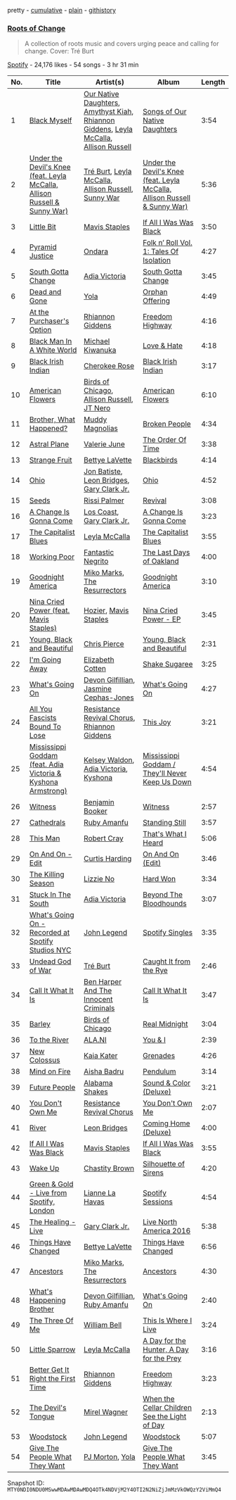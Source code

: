 pretty - [cumulative](/playlists/cumulative/37i9dQZF1DXbvfORzIlDQm.md) - [plain](/playlists/plain/37i9dQZF1DXbvfORzIlDQm) - [githistory](https://github.githistory.xyz/mackorone/spotify-playlist-archive/blob/main/playlists/plain/37i9dQZF1DXbvfORzIlDQm)

### [Roots of Change](https://open.spotify.com/playlist/37i9dQZF1DXbvfORzIlDQm)

> A collection of roots music and covers urging peace and calling for change\. Cover: Tré Burt

[Spotify](https://open.spotify.com/user/spotify) - 24,176 likes - 54 songs - 3 hr 31 min

| No. | Title | Artist(s) | Album | Length |
|---|---|---|---|---|
| 1 | [Black Myself](https://open.spotify.com/track/5cH2yuvqPh7IsqetGmSoAE) | [Our Native Daughters](https://open.spotify.com/artist/6RnVRG8PIgQT6vYzbfHZXW), [Amythyst Kiah](https://open.spotify.com/artist/1lhaaKpTyXOnjp79M3xYBl), [Rhiannon Giddens](https://open.spotify.com/artist/1EI0NtLHoh9KBziYCeN1vM), [Leyla McCalla](https://open.spotify.com/artist/2Roq56H3IIvY3DZUKrGO7Y), [Allison Russell](https://open.spotify.com/artist/3JBmecDGXTll46ygrnGTM6) | [Songs of Our Native Daughters](https://open.spotify.com/album/4h2VDUKuFcJ0cJTQFcNc3A) | 3:54 |
| 2 | [Under the Devil's Knee \(feat\. Leyla McCalla, Allison Russell & Sunny War\)](https://open.spotify.com/track/62WtKWDn027EHTVVQuOgHg) | [Tré Burt](https://open.spotify.com/artist/5e5Zm5z8OPycf55hgDxKIc), [Leyla McCalla](https://open.spotify.com/artist/2Roq56H3IIvY3DZUKrGO7Y), [Allison Russell](https://open.spotify.com/artist/3JBmecDGXTll46ygrnGTM6), [Sunny War](https://open.spotify.com/artist/01GKiTphQwz4guZQntMha8) | [Under the Devil's Knee \(feat\. Leyla McCalla, Allison Russell & Sunny War\)](https://open.spotify.com/album/6OWY4xTHqvmjJbTiHJ4wKa) | 5:36 |
| 3 | [Little Bit](https://open.spotify.com/track/7sqCVKFc2fTLKtET4TU5bC) | [Mavis Staples](https://open.spotify.com/artist/0cTSCsVx04SSht9V6cpKN0) | [If All I Was Was Black](https://open.spotify.com/album/7lyJLRjQk2dC16AiMQyyUf) | 3:50 |
| 4 | [Pyramid Justice](https://open.spotify.com/track/0jujVYo8P1cel17HIMCkbq) | [Ondara](https://open.spotify.com/artist/33saQZHi434TBuDAXbyU2W) | [Folk n’ Roll Vol\. 1: Tales Of Isolation](https://open.spotify.com/album/5rxYtc0dKFxROEin9UkD9d) | 4:27 |
| 5 | [South Gotta Change](https://open.spotify.com/track/4hDxqXmufOdDFlqnUqcamD) | [Adia Victoria](https://open.spotify.com/artist/1HKGjRPwI0gaFyv4aSWPPl) | [South Gotta Change](https://open.spotify.com/album/2fqnpucDvUPFqFTTn3MTiQ) | 3:45 |
| 6 | [Dead and Gone](https://open.spotify.com/track/1dXlL3tfVDrcYykineKTJv) | [Yola](https://open.spotify.com/artist/2gqMBdyddvN82dzZt4ZF14) | [Orphan Offering](https://open.spotify.com/album/70LZy0mMgmkaVYvC2F5rPk) | 4:49 |
| 7 | [At the Purchaser's Option](https://open.spotify.com/track/5RmAtT0VaKttU0Eybo6ZWA) | [Rhiannon Giddens](https://open.spotify.com/artist/1EI0NtLHoh9KBziYCeN1vM) | [Freedom Highway](https://open.spotify.com/album/1CVuPxNHwY5ORJ8MhjD0UB) | 4:16 |
| 8 | [Black Man In A White World](https://open.spotify.com/track/3ddle9t9JiBFVqHyrnaGxz) | [Michael Kiwanuka](https://open.spotify.com/artist/0bzfPKdbXL5ezYW2z3UGQj) | [Love & Hate](https://open.spotify.com/album/0qxsfpy2VU0i4eDR9RTaAU) | 4:18 |
| 9 | [Black Irish Indian](https://open.spotify.com/track/7dVdTythtqhJLeRA9vKkkC) | [Cherokee Rose](https://open.spotify.com/artist/2Z9gor60OjbfpDEiFMIcOI) | [Black Irish Indian](https://open.spotify.com/album/3HO00ATLZnsQW5iiUA13Me) | 3:17 |
| 10 | [American Flowers](https://open.spotify.com/track/1uSi1D1EzfqpEiA2cmdKbA) | [Birds of Chicago](https://open.spotify.com/artist/2nyv8yYjMSkvUr9OwEQhVf), [Allison Russell](https://open.spotify.com/artist/3JBmecDGXTll46ygrnGTM6), [JT Nero](https://open.spotify.com/artist/4KggKI2drVc4UIotyrOcvQ) | [American Flowers](https://open.spotify.com/album/1ySjZoIQXVfB2d8NO1bvOk) | 6:10 |
| 11 | [Brother, What Happened?](https://open.spotify.com/track/0KVF0f32xUa86fFPaqytwJ) | [Muddy Magnolias](https://open.spotify.com/artist/1t7mdRbvflM5966YVfyk1X) | [Broken People](https://open.spotify.com/album/3MIBce2g1BNk3mUuj10Ylr) | 4:34 |
| 12 | [Astral Plane](https://open.spotify.com/track/1ISGSSgVnZhyiOGSI8itNa) | [Valerie June](https://open.spotify.com/artist/4QZdOCb3UacKbQ1ybDFAKM) | [The Order Of Time](https://open.spotify.com/album/4TVWSt83FpSfocgA3omB0k) | 3:38 |
| 13 | [Strange Fruit](https://open.spotify.com/track/1iklCTpvEXh6NUiwBaAouo) | [Bettye LaVette](https://open.spotify.com/artist/55U998XxmxjicLMKDSz6R3) | [Blackbirds](https://open.spotify.com/album/3gX2IvOKb8zxDJTTnyeLkf) | 4:14 |
| 14 | [Ohio](https://open.spotify.com/track/2wVrDSnhFnwy9SQLgP9Yiq) | [Jon Batiste](https://open.spotify.com/artist/0eRbECAGCLLiTyVXPBRexU), [Leon Bridges](https://open.spotify.com/artist/3qnGvpP8Yth1AqSBMqON5x), [Gary Clark Jr.](https://open.spotify.com/artist/01aC2ikO4Xgb2LUpf9JfKp) | [Ohio](https://open.spotify.com/album/0GvYqatNTFDOB4qxoW27t2) | 4:52 |
| 15 | [Seeds](https://open.spotify.com/track/1NijLAZEVZAvJGHE1RO9if) | [Rissi Palmer](https://open.spotify.com/artist/5M6DR8vZz7e0DZmIHKyjZQ) | [Revival](https://open.spotify.com/album/3ZeYPc2wcoSjM43wc9gdRO) | 3:08 |
| 16 | [A Change Is Gonna Come](https://open.spotify.com/track/0FEqhGaxp8Gq5m2KvnunJU) | [Los Coast](https://open.spotify.com/artist/22L3FsvrXWoLLEUApoNfpr), [Gary Clark Jr.](https://open.spotify.com/artist/01aC2ikO4Xgb2LUpf9JfKp) | [A Change Is Gonna Come](https://open.spotify.com/album/4fKOZdl2QP1TNTLbwhpXBp) | 3:23 |
| 17 | [The Capitalist Blues](https://open.spotify.com/track/7LPxn9YKOA8K1U6wMzhfc6) | [Leyla McCalla](https://open.spotify.com/artist/2Roq56H3IIvY3DZUKrGO7Y) | [The Capitalist Blues](https://open.spotify.com/album/24ZcXwoLdmjsrXTYWPsaXJ) | 3:55 |
| 18 | [Working Poor](https://open.spotify.com/track/1bUh3o9tJiX9ylkQyc1bw4) | [Fantastic Negrito](https://open.spotify.com/artist/5QXLMdpKeByOo5ypH9gT13) | [The Last Days of Oakland](https://open.spotify.com/album/5XgUtV3205kTcgoSLNf8ix) | 4:00 |
| 19 | [Goodnight America](https://open.spotify.com/track/0UdHQ44HgM8bTdqcEHzdQn) | [Miko Marks](https://open.spotify.com/artist/2pkqyjrPhrzJcdhwN80kAs), [The Resurrectors](https://open.spotify.com/artist/6JClEpHPvEsfw4Ke5VhbX5) | [Goodnight America](https://open.spotify.com/album/6JU7YqHB90mst6vC7sGOEp) | 3:10 |
| 20 | [Nina Cried Power \(feat\. Mavis Staples\)](https://open.spotify.com/track/7wR5r0KYGXBpyWXCdyYs3F) | [Hozier](https://open.spotify.com/artist/2FXC3k01G6Gw61bmprjgqS), [Mavis Staples](https://open.spotify.com/artist/0cTSCsVx04SSht9V6cpKN0) | [Nina Cried Power \- EP](https://open.spotify.com/album/78o6vcPIRwoph8a3StqaTU) | 3:45 |
| 21 | [Young, Black and Beautiful](https://open.spotify.com/track/5HyHmrM9Agef0556T4qhJW) | [Chris Pierce](https://open.spotify.com/artist/559oVBc653k5TOpiwhhr3r) | [Young, Black and Beautiful](https://open.spotify.com/album/2QbJt6O1XgVZwYRXLWi4Gn) | 2:31 |
| 22 | [I'm Going Away](https://open.spotify.com/track/1ZcBa2buf2Mx5LHTyOujri) | [Elizabeth Cotten](https://open.spotify.com/artist/1eTZGzLkukATM7FoGltyFs) | [Shake Sugaree](https://open.spotify.com/album/7t6jknbXRsm0Us3dxwcLbt) | 3:25 |
| 23 | [What's Going On](https://open.spotify.com/track/1c1exoaNbV6w3cydNDw5wF) | [Devon Gilfillian](https://open.spotify.com/artist/5cbak2U6nZWXDYiG72E3lH), [Jasmine Cephas\-Jones](https://open.spotify.com/artist/4H3e5t5utgPvj6Nsuda5QF) | [What's Going On](https://open.spotify.com/album/0ZgGiET6nxLm3cQTaMS3gx) | 4:27 |
| 24 | [All You Fascists Bound To Lose](https://open.spotify.com/track/0lYykZNNBNE33o5izvZFrG) | [Resistance Revival Chorus](https://open.spotify.com/artist/5GAZngXqtUrssaaExOGeT1), [Rhiannon Giddens](https://open.spotify.com/artist/1EI0NtLHoh9KBziYCeN1vM) | [This Joy](https://open.spotify.com/album/7IO5HuUUAnqxLpnkHva4Ud) | 3:21 |
| 25 | [Mississippi Goddam \(feat\. Adia Victoria & Kyshona Armstrong\)](https://open.spotify.com/track/5d02bbrSQZzjZzEfKiopHm) | [Kelsey Waldon](https://open.spotify.com/artist/6hQxXJuBnpCcS2VLTezQv1), [Adia Victoria](https://open.spotify.com/artist/1HKGjRPwI0gaFyv4aSWPPl), [Kyshona](https://open.spotify.com/artist/6W2VAlwJmXUkGwOmtFCFUA) | [Mississippi Goddam / They'll Never Keep Us Down](https://open.spotify.com/album/7dn7kSgHlzwaPD8aVrh8O3) | 4:54 |
| 26 | [Witness](https://open.spotify.com/track/7qk0JiIuL72IDeADaj1nSY) | [Benjamin Booker](https://open.spotify.com/artist/7mZgBMpvaBziYQfc9TbJH5) | [Witness](https://open.spotify.com/album/3jkf9bFHemgq4Gt46DWBnY) | 2:57 |
| 27 | [Cathedrals](https://open.spotify.com/track/3ix3bHsj4H8ceIuMe4T5T9) | [Ruby Amanfu](https://open.spotify.com/artist/1lpu6LF7kS0bfnu43pi2u0) | [Standing Still](https://open.spotify.com/album/5dfqwRqPagZSKyB6qRTW2X) | 3:57 |
| 28 | [This Man](https://open.spotify.com/track/06s7QRpHfeiKL3YCIRTKxg) | [Robert Cray](https://open.spotify.com/artist/6eMlKSBFAoXVJLoeHmwKEj) | [That's What I Heard](https://open.spotify.com/album/5MHALMDVXq4S7Ad6pNVl8I) | 5:06 |
| 29 | [On And On \- Edit](https://open.spotify.com/track/23CK3J62Tkaq06UI8CCr2n) | [Curtis Harding](https://open.spotify.com/artist/0CUpzKPDfIVzYqMn47jiV3) | [On And On \(Edit\)](https://open.spotify.com/album/67c8Nui6Qqwj1OVaDsH1er) | 3:46 |
| 30 | [The Killing Season](https://open.spotify.com/track/3kAIdlbIcZqMFsdWOXvNCd) | [Lizzie No](https://open.spotify.com/artist/68MHAPLIwh1JcUqfhb2MWn) | [Hard Won](https://open.spotify.com/album/3S36fR57klmwmODtORET8C) | 3:34 |
| 31 | [Stuck In The South](https://open.spotify.com/track/7gCQxWpBtMg2tpEdqGUQa8) | [Adia Victoria](https://open.spotify.com/artist/1HKGjRPwI0gaFyv4aSWPPl) | [Beyond The Bloodhounds](https://open.spotify.com/album/3N5acrSXdpjx4GBwvvHQv8) | 3:07 |
| 32 | [What's Going On \- Recorded at Spotify Studios NYC](https://open.spotify.com/track/2hdXm61Sl3ZUEmVdTSWRuU) | [John Legend](https://open.spotify.com/artist/5y2Xq6xcjJb2jVM54GHK3t) | [Spotify Singles](https://open.spotify.com/album/3ln7gtD4aGjJWllmL1Uqij) | 3:35 |
| 33 | [Undead God of War](https://open.spotify.com/track/17pQuFJDgCkqSCVgxRailx) | [Tré Burt](https://open.spotify.com/artist/5e5Zm5z8OPycf55hgDxKIc) | [Caught It from the Rye](https://open.spotify.com/album/2PaV8pGlT02BHgGIQ571Ag) | 2:46 |
| 34 | [Call It What It Is](https://open.spotify.com/track/64uZdEoUfTO3FkED7nUa8T) | [Ben Harper And The Innocent Criminals](https://open.spotify.com/artist/7sJ9LR0mCMgFlzJ6Y9xP64) | [Call It What It Is](https://open.spotify.com/album/7rSv91W6p3WmnDA7ydI4ng) | 3:47 |
| 35 | [Barley](https://open.spotify.com/track/0h7329EnhfoaUEu2sN8o1U) | [Birds of Chicago](https://open.spotify.com/artist/2nyv8yYjMSkvUr9OwEQhVf) | [Real Midnight](https://open.spotify.com/album/7mFltVGJpL7QSFfPAdWeMZ) | 3:04 |
| 36 | [To the River](https://open.spotify.com/track/6RObl56H8PxTiLAn16VCdK) | [ALA.NI](https://open.spotify.com/artist/3BCNtA8XR8vzu0uTMdMJrF) | [You & I](https://open.spotify.com/album/7uSbBFPjRdHap3xlxiroxS) | 2:39 |
| 37 | [New Colossus](https://open.spotify.com/track/462nbWwasi5npUIeT79CIx) | [Kaia Kater](https://open.spotify.com/artist/3SIjUKYSRchIKIoFO9vBjm) | [Grenades](https://open.spotify.com/album/6Nqb3BPmH4xpzjqJs14W8a) | 4:26 |
| 38 | [Mind on Fire](https://open.spotify.com/track/4LEdX9NFK0tVB5anrAIi1q) | [Aisha Badru](https://open.spotify.com/artist/3vsVCHUe68gqUMIZwaVUIK) | [Pendulum](https://open.spotify.com/album/64uKH4UnWHG6Ea960CSChE) | 3:14 |
| 39 | [Future People](https://open.spotify.com/track/7uuoh2lEaGcbNpbKCvzawf) | [Alabama Shakes](https://open.spotify.com/artist/16GcWuvvybAoaHr0NqT8Eh) | [Sound & Color \(Deluxe\)](https://open.spotify.com/album/4atu34ixQLgqG2FUVpuDdA) | 3:21 |
| 40 | [You Don't Own Me](https://open.spotify.com/track/1Bd7sGbg1JgKtvpmjy0WZk) | [Resistance Revival Chorus](https://open.spotify.com/artist/5GAZngXqtUrssaaExOGeT1) | [You Don't Own Me](https://open.spotify.com/album/5MD7r2LyPgi3orFYqshI6K) | 2:07 |
| 41 | [River](https://open.spotify.com/track/3hhbDnFUb2bicI2df6VurK) | [Leon Bridges](https://open.spotify.com/artist/3qnGvpP8Yth1AqSBMqON5x) | [Coming Home \(Deluxe\)](https://open.spotify.com/album/21KIagsx1ZvYcv0sVkEAWv) | 4:00 |
| 42 | [If All I Was Was Black](https://open.spotify.com/track/3urjT4HEkfpPGJWGPf8cB9) | [Mavis Staples](https://open.spotify.com/artist/0cTSCsVx04SSht9V6cpKN0) | [If All I Was Was Black](https://open.spotify.com/album/7lyJLRjQk2dC16AiMQyyUf) | 3:55 |
| 43 | [Wake Up](https://open.spotify.com/track/7EMGv3hF9J8j8mx5kxNOFt) | [Chastity Brown](https://open.spotify.com/artist/6vRqjrYlvurWLEwRKvTdEw) | [Silhouette of Sirens](https://open.spotify.com/album/4bNh7neA8Y3AvF0XT6Gjyb) | 4:20 |
| 44 | [Green & Gold \- Live from Spotify, London](https://open.spotify.com/track/7i7YuOz9VtxCrUmWlZgtQN) | [Lianne La Havas](https://open.spotify.com/artist/2RP4pPHTXlQpDnO9LvR7Yt) | [Spotify Sessions](https://open.spotify.com/album/6k5wZGeFAgaF8zI6JoguFV) | 4:54 |
| 45 | [The Healing \- Live](https://open.spotify.com/track/7ps563YUuN1flAFngUcvJg) | [Gary Clark Jr.](https://open.spotify.com/artist/01aC2ikO4Xgb2LUpf9JfKp) | [Live North America 2016](https://open.spotify.com/album/7ylR7WyMyjtaq0eQBHmHyN) | 5:38 |
| 46 | [Things Have Changed](https://open.spotify.com/track/5KPuSBrMgHRIguurOqAi6r) | [Bettye LaVette](https://open.spotify.com/artist/55U998XxmxjicLMKDSz6R3) | [Things Have Changed](https://open.spotify.com/album/4WrWD47QXsRA5IUZAyZmue) | 6:56 |
| 47 | [Ancestors](https://open.spotify.com/track/2ILNpVJ177m2QOGZUaUxHb) | [Miko Marks](https://open.spotify.com/artist/2pkqyjrPhrzJcdhwN80kAs), [The Resurrectors](https://open.spotify.com/artist/6JClEpHPvEsfw4Ke5VhbX5) | [Ancestors](https://open.spotify.com/album/3aWCveWoOV0ELaCK5SKrEr) | 4:30 |
| 48 | [What's Happening Brother](https://open.spotify.com/track/3OsT0gQqJNmkxdCsP7Gut1) | [Devon Gilfillian](https://open.spotify.com/artist/5cbak2U6nZWXDYiG72E3lH), [Ruby Amanfu](https://open.spotify.com/artist/1lpu6LF7kS0bfnu43pi2u0) | [What's Going On](https://open.spotify.com/album/0ZgGiET6nxLm3cQTaMS3gx) | 2:40 |
| 49 | [The Three Of Me](https://open.spotify.com/track/2xg9VILpfjkKdgfgNQe4PB) | [William Bell](https://open.spotify.com/artist/0mFoqJiNDtYntypvy6roGR) | [This Is Where I Live](https://open.spotify.com/album/77N6jWITSP46ToG6ESeHUh) | 3:24 |
| 50 | [Little Sparrow](https://open.spotify.com/track/6n2H3jy9SDo5k22pIyMCU0) | [Leyla McCalla](https://open.spotify.com/artist/2Roq56H3IIvY3DZUKrGO7Y) | [A Day for the Hunter, A Day for the Prey](https://open.spotify.com/album/4whjlDovn35OzIY4TnbARA) | 3:16 |
| 51 | [Better Get It Right the First Time](https://open.spotify.com/track/3uj2eCWwCooyJUG7BMs90l) | [Rhiannon Giddens](https://open.spotify.com/artist/1EI0NtLHoh9KBziYCeN1vM) | [Freedom Highway](https://open.spotify.com/album/1CVuPxNHwY5ORJ8MhjD0UB) | 3:23 |
| 52 | [The Devil's Tongue](https://open.spotify.com/track/0zJ5Alcy6I5mqjQVcUqTSx) | [Mirel Wagner](https://open.spotify.com/artist/599W9qxs3LzkiiEmkoK6Kx) | [When the Cellar Children See the Light of Day](https://open.spotify.com/album/4RP8ZcEWH1tPoEdkaPf8KK) | 2:13 |
| 53 | [Woodstock](https://open.spotify.com/track/1cXOxrN1qDxgjDvqcJANKc) | [John Legend](https://open.spotify.com/artist/5y2Xq6xcjJb2jVM54GHK3t) | [Woodstock](https://open.spotify.com/album/6S2lVoBmDELDPVgMtETs1I) | 5:07 |
| 54 | [Give The People What They Want](https://open.spotify.com/track/5GSVH5qhutFR5k95UMqzTg) | [PJ Morton](https://open.spotify.com/artist/2FMOHE79X98yptp4RpPrt7), [Yola](https://open.spotify.com/artist/2gqMBdyddvN82dzZt4ZF14) | [Give The People What They Want](https://open.spotify.com/album/3bKA19kc24Ro0wtEO0IlCg) | 3:45 |

Snapshot ID: `MTY0NDI0NDU0MSwwMDAwMDAwMDQ4OTk4NDVjM2Y4OTI2N2NiZjJmMzVkOWQzY2ViMmQ4`
